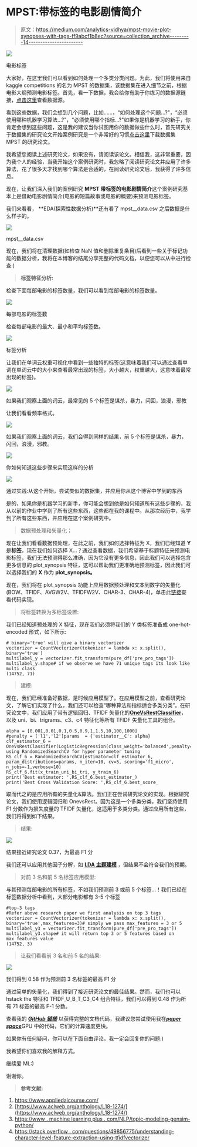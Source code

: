 # MPST:带标签的电影剧情简介

> 原文：<https://medium.com/analytics-vidhya/mpst-movie-plot-synopses-with-tags-ff9abcf1b8ec?source=collection_archive---------14----------------------->

![](img/11c98adcf4921b7b3941dc6d8a5505b1.png)

电影标签

大家好，在这里我们可以看到如何处理一个多类分类问题。为此，我们将使用来自 kaggle competitions 的名为 MPST 的数据集，该数据集在进入细节之前，根据电影大纲预测电影标签。首先，看一下数据，我会给你有助于你练习的数据源链接，[点击这里](https://www.kaggle.com/cryptexcode/mpst-movie-plot-synopses-with-tags)查看数据源。

看到这些数据，我们会想到几个问题，比如……，“如何处理这个问题...?"，“必须使用哪种机器学习算法...?"，“必须使用哪个指标...?"如果你是机器学习的新手，你肯定会想到这些问题，这是我的建议当你试图用你的数据做些什么时，首先研究关于数据集的研究论文开始案例研究是一个非常好的习惯[点击这里](https://www.aclweb.org/anthology/L18-1274)下载数据集 MPST 的研究论文。

我希望您阅读上述研究论文，如果没有，请阅读该论文。相信我，这非常重要，因为我个人的经验，当我开始这个案例研究时，我忽略了阅读研究论文并应用了许多算法，花了很多天才找到哪个算法是合适的，在阅读研究论文后，我获得了许多信息。

现在，让我们深入我们的案例研究 **MPST 带标签的电影剧情简介**这个案例研究基本上是借助电影剧情简介(电影的短篇故事或电影的概要)来预测电影标签。

我们来看看， **EDA(探索性数据分析)**还有看了 mpst__data.csv 之后数据是什么样子的。

![](img/7e9edcc3f54ec1e0ea7629775e3f3be4.png)

mpst__data.csv

现在，我们将在清理数据(如检查 NaN 值和删除重复条目)后看到一些关于标记功能的数据分析，我将在本博客的结尾分享完整的代码文档，以便您可以从中进行检查:)

> **标签特征分析:**

检查下面每部电影的标签数量，我们可以看到每部电影的标签数量。

![](img/b3337d80101ce6ed15b9eac50c18e92c.png)

每部电影的标签数

检查每部电影的最大、最小和平均标签数。

![](img/edd9ef9839a22a783c07bf9b3b39c0c0.png)

标签分析

让我们在单词云权重可视化中看到一些独特的标签(这意味着我们可以通过查看单词在单词云中的大小来查看最常出现的标签，大小越大，权重越大，这意味着最常出现的标签)。

![](img/a486bf7e0a165429e36c2d6b81f426d6.png)

如果我们观察上面的词云，最常见的 5 个标签是谋杀，暴力，闪回，浪漫，邪教

让我们看看频率格式。

![](img/ed29fa6c63a0baf2f361e1e2ece114ae.png)

如果我们观察上面的词云，我们会得到同样的结果，前 5 个标签是谋杀，暴力，闪回，浪漫，邪教。

![](img/816bbe4823e65db829f2d5877ba1a7cf.png)

你如何知道这些步骤来实现这样的分析

![](img/11f64d15217a3d733cf7c77cb4c7dc40.png)

通过实践:从这个开始，尝试类似的数据集，并应用你从这个博客中学到的东西

是的，如果你是机器学习的新手，你可能会想到他是如何知道所有这些步骤的，我从以前的作业中学到了所有这些东西，这些都在我的课程中。从那次经历中，我学到了所有这些东西，并应用在这个案例研究中。

> 数据预处理和矢量化；

现在让我们看看数据预处理，在此之前，我们如何选择特征为 X，我们已经知道 **Y** 是**标签**，现在我们如何选择 X…？通过查看数据，我们希望基于标题特征来预测电影标签，我们无法预测得那么准确，因为它没有更多信息，因此我们可以选择包含更多信息的 plot_synopsis 特征，这可以帮助我们更准确地预测标签，因此我们可以选择我们的 **X** 作为 **plot_synopsis。**

现在，我们将在 plot_synopsis 功能上应用数据预处理和文本到数字的矢量化(BOW、TFIDF、AVGW2V、TFIDFW2V、CHAR-3、CHAR-4)，单击此[链接](https://github.com/satyakrishnapst/Movie_plot_synopsis_tags)查看代码实现。

> 将标签转换为多标签设置:

我们已经知道预处理的 X 特征，现在我们必须将我们的 Y 类标签准备成 one-hot-encoded 形式，如下所示:

```
# binary='true' will give a binary vectorizer
vectorizer = CountVectorizer(tokenizer = lambda x: x.split(), binary='true')
multilabel_y = vectorizer.fit_transform(pure_df['pre_pro_tags'])
multilabel_y.shape# if we observe we have 71 unique tags its look like multi class 
(14752, 71)
```

> 建模:

现在，我们已经准备好数据，是时候应用模型了。在应用模型之前，查看研究论文，了解它们实现了什么，我们还可以检查“哪种算法和指标适合多类分类”。在研究论文中，我们应用了带有逻辑回归、TFIDF 矢量化的[**OneVsRestClassifier**](https://scikit-learn.org/stable/modules/generated/sklearn.multiclass.OneVsRestClassifier.html)，以及 uni、bi、trigrams、c3、c4 特征化等所有 TFIDF 矢量化工具的组合。

```
alpha = [0.001,0.01,0.1,0.5,0.9,1,1.5,10,100,1000]
#penalty = ['l1','l2']params  = {'estimator__C': alpha}
clf_estimator_6 = OneVsRestClassifier(LogisticRegression(class_weight='balanced',penalty='l2',n_jobs=-1),n_jobs=-1)#we using RandomizedSearchCV for hyper parameter tuning
RS_clf_6 = RandomizedSearchCV(estimator=clf_estimator_6, param_distributions=params, n_iter=10, cv=5, scoring='f1_micro', n_jobs=-1,verbose=10)
RS_clf_6.fit(x_train_uni_bi_tri, y_train_6)
print('Best estimator: ',RS_clf_6.best_estimator_)
print('Best Cross Validation Score: ',RS_clf_6.best_score_
```

取而代之的是应用所有的矢量化&算法。我们正在尝试研究论文的实现。根据研究论文，我们使用逻辑回归和 OnevsRest。因为这是一个多类分类，我们坚持使用 F1 分数作为损失度量的 TFIDF 矢量化，这适用于多类分类。通过应用所有这些，我们将得到如下结果。

> 结果:

![](img/e4159fd75efb9d98bb9749d7cb56fbb1.png)

结果接近研究论文 0.37，为最高 F1 分

我们还可以应用其他因子分解，如 [**LDA 主题建模**](https://www.machinelearningplus.com/nlp/topic-modeling-gensim-python/) ，但结果不会符合我们的预期。

> 对前 3 名和前 5 名标签应用模型:

与其预测每部电影的所有标签，不如我们预测前 3 或前 5 个标签…！我们已经在标签数据分析中看到，大部分电影都有 3-5 个标签

```
#top-3 tags 
#Refer above research paper we first analysis on top 3 tags 
vectorizer = CountVectorizer(tokenizer = lambda x: x.split(), binary='true',max_features=3)# simply we pass max_features = 3 or 5 
multilabel_y3 = vectorizer.fit_transform(pure_df['pre_pro_tags'])
multilabel_y3.shape# it will return top 3 or 5 features based on max_features value
(14752, 3)
```

> 让我们看看前 3 名和前 5 名的结果:

![](img/aa2408a6c0314a8a73e72783c9f25666.png)

我们得到 0.58 作为预测前 3 名标签的最高 F1 分

通过简单的矢量化，我们得到了接近研究论文的最佳结果。然而，我们也可以 hstack the 特征和 TFIDF_U_B_T_C3_C4 组合特征，我们可以得到 0.48 作为所有 71 标签的最高 F-1 分数。

查看我的 [***GitHub 链接***](https://github.com/satyakrishnapst/Movie_plot_synopsis_tags) 以获得完整的文档代码，我建议您尝试使用我在[***paper space***](https://www.paperspace.com/)GPU 中的代码，它们的计算速度更快。

如果你有任何疑问，你可以在下面自由评论，我一定会回复你的问题:)

我希望你们喜欢我的解释方式。

继续爱 ML:)

谢谢你。

> **参考文献:**

1.  https://www.appliedaicourse.com/
2.  [https://www.aclweb.org/anthology/L18-1274/](https://www.aclweb.org/anthology/L18-1274/)
3.  [https://www . machine learning plus . com/NLP/topic-modeling-gensim-python/](https://www.machinelearningplus.com/nlp/topic-modeling-gensim-python/)
4.  [https://stack overflow . com/questions/49856775/understanding-character-level-feature-extraction-using-tfidfvectorizer](https://stackoverflow.com/questions/49856775/understanding-character-level-feature-extraction-using-tfidfvectorizer)